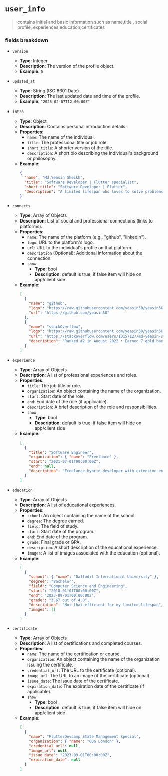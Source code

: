 # `user_info`

> contains initial and basic information such as name,title , social profile, experiences,education,certificates

### fields breakdown

- `version`

  - **Type**: Integer
  - **Description**: The version of the profile object.
  - **Example**: `0`

- `updated_at`

  - **Type**: String (ISO 8601 Date)
  - **Description**: The last updated date and time of the profile.
  - **Example**: `"2025-02-07T12:00:00Z"`

- `intro`

  - **Type**: Object
  - **Description**: Contains personal introduction details.
  - **Properties**:
    - `name`: The name of the individual.
    - `title`: The professional title or job role.
    - `short_title`: A shorter version of the title.
    - `description`: A short bio describing the individual's background or philosophy.
  - **Example**:
    ```json
    {
      "name": "Md.Yeasin Sheikh",
      "title": "Software Developer | Flutter specialist",
      "short_title": "Software Developer | Flutter",
      "description": "A limited lifespan who loves to solve problems and create values."
    }
    ```

- `connects`

  - **Type**: Array of Objects
  - **Description**: List of social and professional connections (links to platforms).
  - **Properties**:
    - `name`: The name of the platform (e.g., "github", "linkedin").
    - `logo`: URL to the platform's logo.
    - `url`: URL to the individual's profile on that platform.
    - `description` (Optional): Additional information about the connection.
    - `show`
      - **Type**: bool
      - **Description**: default is true, if false item will hide on app/client side
  - **Example**:
    ```json
    [
      {
        "name": "github",
        "logo": "https://raw.githubusercontent.com/yeasin50/yeasin50/refs/heads/master/assets/logo/github.png",
        "url": "https://github.com/yeasin50"
      },
      {
        "name": "stackOverflow",
        "logo": "https://raw.githubusercontent.com/yeasin50/yeasin50/refs/heads/master/assets/logo/stackoverflow.png",
        "url": "https://stackoverflow.com/users/10157127/md-yeasin-sheikh",
        "description": "Ranked #2 in August 2022 • Earned 7 gold badges for outstanding contributions, including Flutter & Dart."
      }
    ]
    ```

- `experience`

  - **Type**: Array of Objects
  - **Description**: A list of professional experiences and roles.
  - **Properties**:
    - `title`: The job title or role.
    - `organization`: An object containing the name of the organization.
    - `start`: Start date of the role.
    - `end`: End date of the role (if applicable).
    - `description`: A brief description of the role and responsibilities.
    - `show`
      - **Type**: bool
      - **Description**: default is true, if false item will hide on app/client side
  - **Example**:
    ```json
    [
      {
        "title": "Software Engineer",
        "organization": { "name": "Freelance" },
        "start": "2021-07-01T00:00:00Z",
        "end": null,
        "description": "Freelance hybrid developer with extensive experience in bringing creative ideas to life."
      }
    ]
    ```

- `education`

  - **Type**: Array of Objects
  - **Description**: A list of educational experiences.
  - **Properties**:
    - `school`: An object containing the name of the school.
    - `degree`: The degree earned.
    - `field`: The field of study.
    - `start`: Start date of the program.
    - `end`: End date of the program.
    - `grade`: Final grade or GPA.
    - `description`: A short description of the educational experience.
    - `images`: A list of images associated with the education (optional).
  - **Example**:
    ```json
    [
      {
        "school": { "name": "Daffodil International University" },
        "degree": "Bachelor",
        "field": "Computer Science and Engineering",
        "start": "2018-01-01T00:00:00Z",
        "end": "2023-09-01T00:00:00Z",
        "grade": "3.67 out of 4.0",
        "description": "Not that efficient for my limited lifespan",
        "images": []
      }
    ]
    ```

- `certificate`
  - **Type**: Array of Objects
  - **Description**: A list of certifications and completed courses.
  - **Properties**:
    - `name`: The name of the certification or course.
    - `organization`: An object containing the name of the organization issuing the certificate.
    - `credential_url`: The URL to the certificate (optional).
    - `image_url`: The URL to an image of the certificate (optional).
    - `issue_date`: The issue date of the certificate.
    - `expiration_date`: The expiration date of the certificate (if applicable).
    - `show`
      - **Type**: bool
      - **Description**: default is true, if false item will hide on app/client side
  - **Example**:
    ```json
    [
      {
        "name": "FlutterDevcamp State Management Special",
        "organization": { "name": "GDG London" },
        "credential_url": null,
        "image_url": null,
        "issue_date": "2023-09-01T00:00:00Z",
        "expiration_date": null
      }
    ]
    ```
